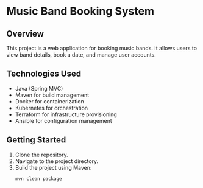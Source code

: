 # Music Band Booking System

## Overview
This project is a web application for booking music bands. It allows users to view band details, book a date, and manage user accounts.

## Technologies Used
- Java (Spring MVC)
- Maven for build management
- Docker for containerization
- Kubernetes for orchestration
- Terraform for infrastructure provisioning
- Ansible for configuration management

## Getting Started
1. Clone the repository.
2. Navigate to the project directory.
3. Build the project using Maven:
   ```bash
   mvn clean package
